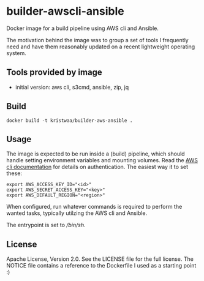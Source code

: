 # builder-awscli-ansible
Docker image for a build pipeline using AWS cli and Ansible.

The motivation behind the image was to group a set of tools I
frequently need and have them reasonably updated on a recent
lightweight operating system.


## Tools provided by image

* initial version:
  aws cli, s3cmd, ansible, zip, jq


## Build

```
docker build -t kristwaa/builder-aws-ansible .
```

## Usage

The image is expected to be run inside a (build) pipeline, which should
handle setting environment variables and mounting volumes. Read the
[AWS cli documentation](https://aws.amazon.com/documentation/cli/) for details on authentication.
The easiest way it to set these:

```
export AWS_ACCESS_KEY_ID="<id>"
export AWS_SECRET_ACCESS_KEY="<key>"
export AWS_DEFAULT_REGION="<region>"
```

When configured, run whatever commands is required to perform the
wanted tasks, typically utilzing the AWS cli and Ansible.

The entrypoint is set to _/bin/sh_.

## License

Apache License, Version 2.0. See the LICENSE file for the full license.
The NOTICE file contains a reference to the Dockerfile I used as a
starting point :)
